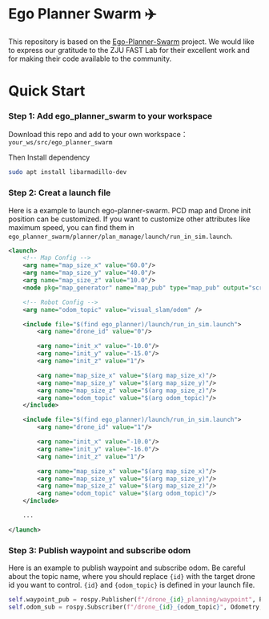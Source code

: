 # Ego Planner Swarm ✈️

This repository is based on the [Ego-Planner-Swarm](https://github.com/ZJU-FAST-Lab/ego-planner-swarm.git) project. We would like to express our gratitude to the ZJU FAST Lab for their excellent work and for making their code available to the community.

# Quick Start

### Step 1: Add ego_planner_swarm to your workspace

Download this repo and add to your own workspace：```your_ws/src/ego_planner_swarm```

Then Install dependency
```bash
sudo apt install libarmadillo-dev
```

### Step 2: Creat a launch file

Here is a example to launch ego-planner-swarm. PCD map and Drone init position can be customized. If you want to customize other attributes like maximum speed, you can find them in ```ego_planner_swarm/planner/plan_manage/launch/run_in_sim.launch```.

```xml
<launch>
    <!-- Map Config -->
    <arg name="map_size_x" value="60.0"/>
    <arg name="map_size_y" value="40.0"/>
    <arg name="map_size_z" value="10.0"/>
    <node pkg="map_generator" name="map_pub" type="map_pub" output="screen" args="$(find your_pkg)/files/map.pcd" />

    <!-- Robot Config -->
    <arg name="odom_topic" value="visual_slam/odom" />

    <include file="$(find ego_planner)/launch/run_in_sim.launch">
        <arg name="drone_id" value="0"/>

        <arg name="init_x" value="-10.0"/>
        <arg name="init_y" value="-15.0"/>
        <arg name="init_z" value="1"/>

        <arg name="map_size_x" value="$(arg map_size_x)"/>
        <arg name="map_size_y" value="$(arg map_size_y)"/>
        <arg name="map_size_z" value="$(arg map_size_z)"/>
        <arg name="odom_topic" value="$(arg odom_topic)"/>
    </include>

    <include file="$(find ego_planner)/launch/run_in_sim.launch">
        <arg name="drone_id" value="1"/>

        <arg name="init_x" value="-10.0"/>
        <arg name="init_y" value="-16.0"/>
        <arg name="init_z" value="1"/>

        <arg name="map_size_x" value="$(arg map_size_x)"/>
        <arg name="map_size_y" value="$(arg map_size_y)"/>
        <arg name="map_size_z" value="$(arg map_size_z)"/>
        <arg name="odom_topic" value="$(arg odom_topic)"/>
    </include>

    ...

</launch>
```

### Step 3: Publish waypoint and subscribe odom

Here is an example to publish waypoint and subscribe odom. Be careful about the topic name, where you should replace ```{id}``` with the target drone id you want to control. ```{id}``` and ```{odom_topic}``` is defined in your launch file.

```python
self.waypoint_pub = rospy.Publisher(f"/drone_{id}_planning/waypoint", PoseStamped, queue_size=10)
self.odom_sub = rospy.Subscriber(f"/drone_{id}_{odom_topic}", Odometry, self._odom_cb)
```

